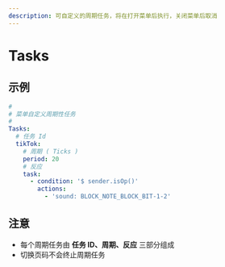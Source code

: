```yaml
---
description: 可自定义的周期任务，将在打开菜单后执行，关闭菜单后取消
---
```


# Tasks

## 示例

```yaml
#
# 菜单自定义周期性任务
#
Tasks:
  # 任务 Id
  tikTok:
    # 周期 ( Ticks )
    period: 20
    # 反应
    task:
      - condition: '$ sender.isOp()'
        actions:
          - 'sound: BLOCK_NOTE_BLOCK_BIT-1-2'
```

## 注意

* 每个周期任务由 **任务 ID、周期、反应** 三部分组成
* 切换页码不会终止周期任务


